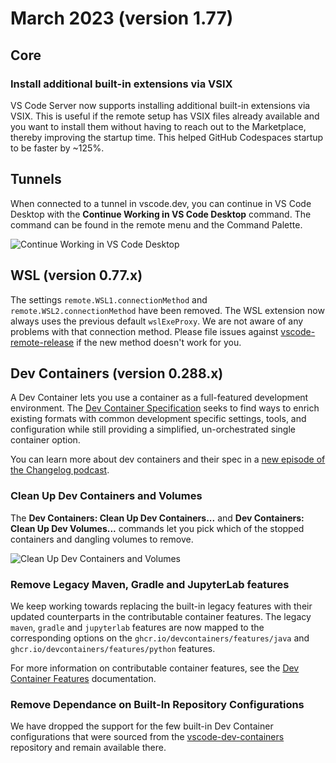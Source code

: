 # March 2023 (version 1.77)

## Core

### Install additional built-in extensions via VSIX

VS Code Server now supports installing additional built-in extensions via VSIX. This is useful if the remote setup has VSIX files already available and you want to install them without having to reach out to the Marketplace, thereby improving the startup time. This helped GitHub Codespaces startup to be faster by ~125%.

## Tunnels

When connected to a tunnel in vscode.dev, you can continue in VS Code Desktop with the **Continue Working in VS Code Desktop** command. The command can be found in the remote menu and the Command Palette.

![Continue Working in VS Code Desktop](images/1_77/tunnel-open-in-desktop.png)

## WSL (version 0.77.x)

The settings `remote.WSL1.connectionMethod` and `remote.WSL2.connectionMethod` have been removed. The WSL extension now always uses the previous default `wslExeProxy`. We are not aware of any problems with that connection method. Please file issues against [vscode-remote-release](https://github.com/microsoft/vscode-remote-release/issues) if the new method doesn't work for you.

## Dev Containers (version 0.288.x)

A Dev Container lets you use a container as a full-featured development environment. The [Dev Container Specification](https://containers.dev/) seeks to find ways to enrich existing formats with common development specific settings, tools, and configuration while still providing a simplified, un-orchestrated single container option.

You can learn more about dev containers and their spec in a [new episode of the Changelog podcast](https://changelog.com/podcast/529).

### Clean Up Dev Containers and Volumes

The **Dev Containers: Clean Up Dev Containers...** and **Dev Containers: Clean Up Dev Volumes...** commands let you pick which of the stopped containers and dangling volumes to remove.

![Clean Up Dev Containers and Volumes](images/1_77/clean-up-containers-and-volumes.png)

### Remove Legacy Maven, Gradle and JupyterLab features

We keep working towards replacing the built-in legacy features with their updated counterparts in the contributable container features. The legacy `maven`, `gradle` and `jupyterlab` features are now mapped to the corresponding options on the `ghcr.io/devcontainers/features/java` and `ghcr.io/devcontainers/features/python` features.

For more information on contributable container features, see the [Dev Container Features](https://containers.dev/implementors/features) documentation.

### Remove Dependance on Built-In Repository Configurations

We have dropped the support for the few built-in Dev Container configurations that were sourced from the [vscode-dev-containers](https://github.com/microsoft/vscode-dev-containers/tree/main/repository-containers/github.com) repository and remain available there.
